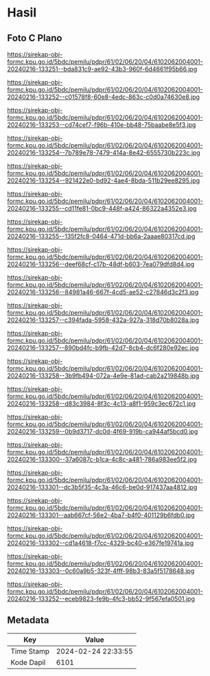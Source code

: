 # Hasil

## Foto C Plano

https://sirekap-obj-formc.kpu.go.id/5bdc/pemilu/pdpr/61/02/06/20/04/6102062004001-20240216-133251--bda831c9-ae92-43b3-960f-6d4661f95b66.jpg

https://sirekap-obj-formc.kpu.go.id/5bdc/pemilu/pdpr/61/02/06/20/04/6102062004001-20240216-133252--c01578f8-60e8-4edc-863c-c0d0a74630e8.jpg

https://sirekap-obj-formc.kpu.go.id/5bdc/pemilu/pdpr/61/02/06/20/04/6102062004001-20240216-133253--cd74cef7-f96b-410e-bb48-75baabe8e5f3.jpg

https://sirekap-obj-formc.kpu.go.id/5bdc/pemilu/pdpr/61/02/06/20/04/6102062004001-20240216-133254--7b789e78-7479-414a-8e42-6555730b223c.jpg

https://sirekap-obj-formc.kpu.go.id/5bdc/pemilu/pdpr/61/02/06/20/04/6102062004001-20240216-133254--921422e0-bd92-4ae4-8bda-511b29ee8295.jpg

https://sirekap-obj-formc.kpu.go.id/5bdc/pemilu/pdpr/61/02/06/20/04/6102062004001-20240216-133255--cd11fe81-0bc9-448f-a424-86322a4352e3.jpg

https://sirekap-obj-formc.kpu.go.id/5bdc/pemilu/pdpr/61/02/06/20/04/6102062004001-20240216-133255--135f2fc8-0464-471d-bb6a-2aaae80317cd.jpg

https://sirekap-obj-formc.kpu.go.id/5bdc/pemilu/pdpr/61/02/06/20/04/6102062004001-20240216-133256--deef68cf-c17b-48df-b603-7ea079dfd8d4.jpg

https://sirekap-obj-formc.kpu.go.id/5bdc/pemilu/pdpr/61/02/06/20/04/6102062004001-20240216-133256--84981a46-667f-4cd5-ae52-c27846d3c2f3.jpg

https://sirekap-obj-formc.kpu.go.id/5bdc/pemilu/pdpr/61/02/06/20/04/6102062004001-20240216-133257--c394fada-5958-432a-927a-318d70b8028a.jpg

https://sirekap-obj-formc.kpu.go.id/5bdc/pemilu/pdpr/61/02/06/20/04/6102062004001-20240216-133257--890bd4fc-b9fb-42d7-8cb4-dc6f280e92ec.jpg

https://sirekap-obj-formc.kpu.go.id/5bdc/pemilu/pdpr/61/02/06/20/04/6102062004001-20240216-133258--3b9fb494-072a-4e9e-81ad-cab2a219848b.jpg

https://sirekap-obj-formc.kpu.go.id/5bdc/pemilu/pdpr/61/02/06/20/04/6102062004001-20240216-133258--d83c3984-8f3c-4c13-a8f1-959c3ec672c1.jpg

https://sirekap-obj-formc.kpu.go.id/5bdc/pemilu/pdpr/61/02/06/20/04/6102062004001-20240216-133259--0b9d3717-dc0d-4f69-919b-ca944af5bcd0.jpg

https://sirekap-obj-formc.kpu.go.id/5bdc/pemilu/pdpr/61/02/06/20/04/6102062004001-20240216-133300--37a6087c-b1ca-4c8c-a481-786a983ee5f2.jpg

https://sirekap-obj-formc.kpu.go.id/5bdc/pemilu/pdpr/61/02/06/20/04/6102062004001-20240216-133301--dc3b5f35-4c3a-46c6-be0d-917437aa4812.jpg

https://sirekap-obj-formc.kpu.go.id/5bdc/pemilu/pdpr/61/02/06/20/04/6102062004001-20240216-133301--aab667cf-56e2-4ba7-b4f0-401129b6fdb0.jpg

https://sirekap-obj-formc.kpu.go.id/5bdc/pemilu/pdpr/61/02/06/20/04/6102062004001-20240216-133302--cd1a4618-f7cc-4329-bc40-e367fe19741a.jpg

https://sirekap-obj-formc.kpu.go.id/5bdc/pemilu/pdpr/61/02/06/20/04/6102062004001-20240216-133303--0c60a9b5-323f-4fff-98b3-83a5f5178648.jpg

https://sirekap-obj-formc.kpu.go.id/5bdc/pemilu/pdpr/61/02/06/20/04/6102062004001-20240216-133252--eceb9823-fe9b-4fc3-bb52-9f567efa0501.jpg


## Metadata

| Key        | Value               |
| ---------- | ------------------- |
| Time Stamp | 2024-02-24 22:33:55 |
| Kode Dapil | 6101                |



